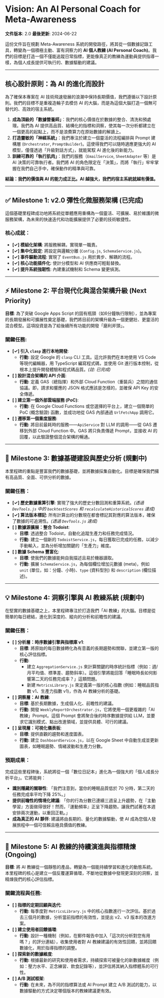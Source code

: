 # Vision: An AI Personal Coach for Meta-Awareness

**文件版本**: 2.0
**最後更新**: 2024-06-22

這份文件旨在規劃 Meta-Awareness 系統的開發路徑，將其從一個數據記錄工具，轉變為一個積極主動、富有洞察力的 **AI 個人教練 (AI Personal Coach)**。我們的目標是打造一個不僅能追蹤日常指標，更能像真正的教練為運動員提供指導一樣，為個人成長提供可執行的、數據驅動的建議。

---

## 核心設計原則：為 AI 的進化而設計

為了確保本專案在 AI 技術飛速發展的浪潮中保持長期價值，我們遵循以下設計原則。我們的目標不是重複造輪子去模仿 AI 的大腦，而是為這個大腦打造一個無可替代的、高效的宿主系統。

1.  **成為頂級的「數據營養師」**：我們的核心價值在於數據的整合、清洗和預處理。我們為 AI 提供高品質、結構化的指標和洞察，使其每一次分析都建立在一個更高的起點上，而不是浪費算力在原始數據的解讀上。
2.  **打造靈敏的「神經系統」**：我們專注於建立一個靈活的流程編排與 Prompt 建構層 (`Orchestrator`, `PromptBuilder`)。這使得我們可以隨時適應更強大的 AI 模型，僅僅透過「升級對話方式」，就能駕馭 AI 進化後的新能力。
3.  **訓練可靠的「執行肌肉」**：我們的服務（`EmailService`, `SheetAdapter` 等）是 AI 決策的可靠執行者。我們將 AI 的角色限定在「決策」，而將「執行」牢牢掌握在我們自己手中，確保動作的精準與可靠。

**結論：我們的價值與 AI 的能力成正比。AI 越強大，我們的宿主系統就越有價值。**

---

## ✅ Milestone 1: v2.0 彈性化微服務架構 (已完成)

這個基礎里程碑成功地將系統從單體應用重構為一個靈活、可擴展、易於維護的微服務架構，為未來的快速迭代和功能擴展提供了必要的技術敏捷性。

### 核心成就：

-   **[✓] 模組化架構**: 將服務解耦，實現單一職責。
-   **[✓] 集中化設定**: 將設定與邏輯分離 (`Config.js`, `SchemaService.js`)。
-   **[✓] 事件驅動流程**: 實現了 `EventBus.js` 用於異步、解耦的流程。
-   **[✓] 核心功能插件化**: 使計分模型和 AI 供應商可輕鬆替換。
-   **[✓] 提升系統強韌性**: 內建重試機制和 Schema 變更偵測。

---

## ⚡ Milestone 2: 平台現代化與混合架構升級 (Next Priority)

**目標**: 為了突破 Google Apps Script 的固有瓶頸（如6分鐘執行限制），並為專案的長期發展和可擴展性奠定基礎，我們將目前的架構升級為一個更健壯、更靈活的混合模型。這項投資是為了給後續所有功能的開發「磨利斧頭」。

### 關鍵任務:

-   **[✓] 引入 `clasp` 進行本地開發**:
    -   **行動**: 設定 Google 的 `clasp` CLI 工具。這允許我們在本地使用 VS Code 等現代編輯器，用 TypeScript 編寫程式碼，並使用 Git 進行版本控制，從根本上提升開發體驗和程式碼品質。*(註: 已完成)*
-   **[ ] 設計混合架構的 API 介面**:
    -   **行動**: 定義 GAS（總指揮）和外部 Cloud Function（重裝兵）之間的通信協議。即，請求和響應的 JSON 格式應該是怎樣的，並確保 API Key 的安全傳遞。
-   **[ ] 建立第一個外部雲端服務 (PoC)**:
    -   **行動**: 在 Google Cloud Functions 或您選擇的平台上，建立一個簡單的 PoC (概念驗證) 函數，並成功地從 GAS 內部通過 `UrlFetchApp` 調用它。
-   **[ ] 遷移第一個重度服務**:
    -   **行動**: 將目前最耗時的服務——`ApiService` 對 LLM 的調用——從 GAS 遷移到外部 Cloud Function 中。GAS 將只負責傳遞 Prompt，並接收 AI 的回覆，以此驗證整個混合架構的暢通。

---

## 🚀 Milestone 3: 數據基礎建設與歷史分析 (規劃中)

本里程碑的重點是豐富我們的數據基礎，並將數據採集自動化。目標是確保我們擁有高品質、全面、可供分析的數據。

### 關鍵任務：

-   **[✓] 歷史數據重算引擎**: 實現了強大的歷史分數回測和重算系統。*(透過 `DevTools.js` 中的 `backtestScores` 和 `recalculateHistoricalScores` 達成)*
-   **[✓] 算法版本標記**: 所有計算出的分數現在都會標記其對應的算法版本，確保了數據的可追溯性。*(透過 `DevTools.js` 達成)*
-   **[ ] 數據源擴展：整合 Todoist**:
    -   **目標**: 透過整合 Todoist，自動化追蹤生產力和任務完成情況。
    -   **行動**: 建立一個新的 `TodoistService.js`，每日獲取已完成的任務，以減少手動輸入，並為分析增加關鍵的「生產力」維度。
-   **[ ] 數據 Schema 豐富化**:
    -   **目標**: 使我們的數據能夠自我描述且易於機器讀取。
    -   **行動**: 擴展 `SchemaService.js`，為每個欄位增加元數據 (meta)，例如 `unit` (單位，如：分鐘、小時)、`type` (資料型別) 和 `description` (欄位描述)。

---

## 💡 Milestone 4: 洞察引擎與 AI 教練系統 (規劃中)

在堅實的數據基礎之上，本里程碑專注於打造我們「AI 教練」的大腦。目標是從簡單的每日總結，進化到深度的、縱向的分析和前瞻性的建議。

### 關鍵任務：

-   **[ ] 分析層：時序數據引擎與指標庫 v1**:
    -   **目標**: 將原始的每日數據轉化為有意義的長期趨勢和關聯，並建立第一版的核心評估指標。
    -   **行動**: 
        -   建立 `AggregationService.js` 來計算關鍵的時序統計指標（例如：週/月平均值、標準差、趨勢斜率）。這個引擎將能回答「睡眠時長如何影響第二天的任務完成率？」這類問題。
        -   新建 `MetricsLibrary.js` 來定義第一版的核心指數 (例如：睡眠品質指數 v1、生產力指數 v1)，作為 AI 教練分析的基礎。
-   **[ ] 洞察層：AI 教練**:
    -   **目標**: 基於長期數據，生成個人化、前瞻性的建議。
    -   **行動**: 開發 `WeeklyReportOrchestrator.js`，它將使用一個更複雜的「AI 教練」Prompt。這個 Prompt 會將聚合後的時序數據提供給 LLM，並要求它識別模式、點出改進領域，並提供具體、可行的建議。
-   **[ ] 呈現層：可視化儀表板**:
    -   **目標**: 提供直觀的趨勢和進度圖表。
    -   **行動**: 建立 `DashboardService.js`，以在 Google Sheet 中自動生成並更新圖表，如睡眠趨勢、情緒波動和生產力分數。

### 預期成果：

完成這些里程碑後，系統將從一個「數位日記本」進化為一個強大的「個人成長分析平台」。它將能夠：

-   **識別隱藏的關聯性**: 「我們注意到，當你的睡眠品質低於 70 分時，第二天的任務完成率平均下降 25%。」
-   **提供前瞻性的情境化建議**: 「你的行為分數已連續三週呈上升趨勢，在『主動學習』方面做得很好！然而，『運動頻率』正呈下降趨勢。讓我們試著在本週安排兩次運動，以重回正軌。」
-   **成為真正的 AI 夥伴**: 建議將由長期的、量化的數據驅動，使 AI 成為您個人發展旅程中一個可信賴且極具價值的教練。

---

## 🔁 Milestone 5: AI 教練的持續演進與指標精煉 (Ongoing)

**目標**: 將 AI 教練從一個靜態的產品，轉變為一個能持續學習和進化的動態系統。本里程碑的核心是建立一個反覆運算循環，不斷地從數據中發現更深刻的洞察，並精煉我們的核心評估指標。

### 關鍵流程與任務:

-   **[ ] 指標的定期回顧與迭代**:
    -   **行動**: 每季度對 `MetricsLibrary.js` 中的核心指數進行一次評估。基於過去三個月的數據，分析當前指標的有效性，並提出 v2、v3 版本的改進方案。
-   **[ ] 建立使用者回饋循環**:
    -   **行動**: 設計一種機制（例如，在郵件報告中加入「這次的分析對您有用嗎？」的評分連結），收集使用者對 AI 教練建議的有效性回饋，並將回饋數據化，用於指導指標的調整。
-   **[ ] 探索新的數據維度**:
    -   **行動**: 根據最新的研究和使用者需求，持續探索可被量化的新數據維度（例如：壓力水平、正念練習、飲食記錄等），並評估將其納入指標體系的可行性。
-   **[ ] A/B 測試框架**:
    -   **行動**: 在未來，為不同的指標算法或 AI Prompt 建立 A/B 測試的能力，以數據驅動的方式決定哪個版本的教練建議更有效。 
